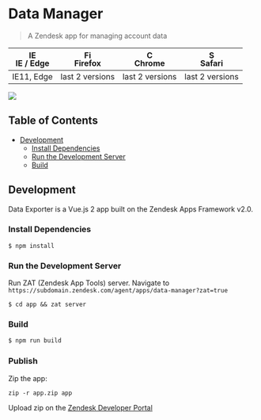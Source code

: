 # Data Manager

> A Zendesk app for managing account data

| [<img src="https://raw.githubusercontent.com/godban/browsers-support-badges/master/src/images/edge.png" alt="IE / Edge" width="16px" height="16px" />](http://godban.github.io/browsers-support-badges/)</br>IE / Edge | [<img src="https://raw.githubusercontent.com/godban/browsers-support-badges/master/src/images/firefox.png" alt="Firefox" width="16px" height="16px" />](http://godban.github.io/browsers-support-badges/)</br>Firefox | [<img src="https://raw.githubusercontent.com/godban/browsers-support-badges/master/src/images/chrome.png" alt="Chrome" width="16px" height="16px" />](http://godban.github.io/browsers-support-badges/)</br>Chrome | [<img src="https://raw.githubusercontent.com/godban/browsers-support-badges/master/src/images/safari.png" alt="Safari" width="16px" height="16px" />](http://godban.github.io/browsers-support-badges/)</br>Safari |
| --------- | -------------- | -------------- | --------------- |
| IE11, Edge| last 2 versions| last 2 versions| last 2 versions |

![](./demo.png)

## Table of Contents
- [Development](#development)
  - [Install Dependencies](#install-dependencies)
  - [Run the Development Server](#run-the-development-server)
  - [Build](#build)

## Development

Data Exporter is a Vue.js 2 app built on the Zendesk Apps Framework v2.0.

### Install Dependencies

```
$ npm install
```

### Run the Development Server

Run ZAT (Zendesk App Tools) server. Navigate to `https://subdomain.zendesk.com/agent/apps/data-manager?zat=true`

```
$ cd app && zat server
```

### Build

``` bash
$ npm run build
```

### Publish

Zip the app:

```
zip -r app.zip app
```

Upload zip on the [Zendesk Developer Portal](https://apps.zendesk.com)